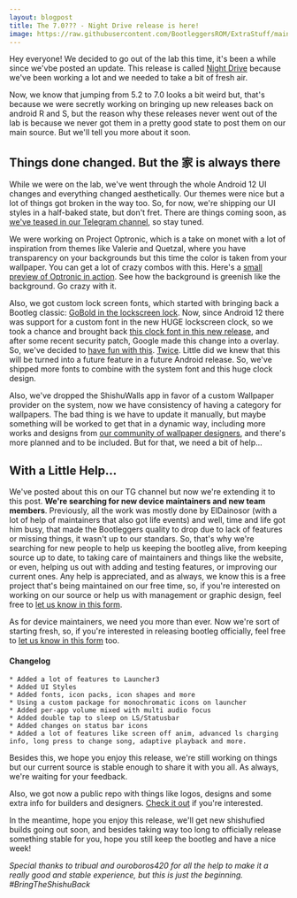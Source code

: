 ```yaml
---
layout: blogpost
title: The 7.0??? - Night Drive release is here!
image: https://raw.githubusercontent.com/BootleggersROM/ExtraStuff/main/images/blogposts/bootleg_70_night_drive.png
---
```


Hey everyone! We decided to go out of the lab this time, it's been a while since we'vbe posted an update. This release is called [Night Drive](https://cutt.ly/yL56Rk3) because we've been working a lot and we needed to take a bit of fresh air. 

Now, we know that jumping from 5.2 to 7.0 looks a bit weird but, that's because we were secretly working on bringing up new releases back on android R and S, but the reason why these releases never went out of the lab is because we never got them in a pretty good state to post them on our main source. But we'll tell you more about it soon.

## Things done changed. But the 家 is always there

While we were on the lab, we've went through the whole Android 12 UI changes and everything changed aesthetically. Our themes were nice but a lot of things got broken in the way too. So, for now, we're shipping our UI styles in a half-baked state, but don't fret. There are things coming soon, as [we've teased in our Telegram channel](https://t.me/keepthebootlegchannel/440), so stay tuned. 

We were working on Project Optronic, which is a take on monet with a lot of inspiration from themes like Valerie and Quetzal, where you have transparency on your backgrounds but this time the color is taken from your wallpaper. You can get a lot of crazy combos with this. Here's a [small preview of Optronic in action](https://t.me/keepthebootlegchannel/435). See how the background is greenish like the background. Go crazy with it.

Also, we got custom lock screen fonts, which started with bringing back a Bootleg classic: [GoBold in the lockscreen lock](https://t.me/keepthebootlegchannel/41). Now, since Android 12 there was support for a custom font in the new HUGE lockscreen clock, so we took a chance and brought back [this clock font in this new release](https://t.me/keepthebootlegchannel/428), and after some recent security patch, Google made this change into a overlay. So, we've decided to [have fun with this](https://t.me/keepthebootlegchannel/437). [Twice](https://t.me/keepthebootlegchannel/443). Little did we knew that this will be turned into a future feature in a future Android release. So, we've shipped more fonts to combine with the system font and this huge clock design.

Also, we've dropped the ShishuWalls app in favor of a custom Wallpaper provider on the system, now we have consistency of having a category for wallpapers. The bad thing is we have to update it manually, but maybe something will be worked to get that in a dynamic way, including more works and designs from [our community of wallpaper designers](https://t.me/BTLGWalls), and there's more planned and to be included. But for that, we need a bit of help...

## With a Little Help...

We've posted about this on our TG channel but now we're extending it to this post. **We're searching for new device maintainers and new team members**. Previously, all the work was mostly done by ElDainosor (with a lot of help of maintainers that also got life events) and well, time and life got him busy, that made the Bootleggers quality to drop due to lack of features or missing things, it wasn't up to our standars. So, that's why we're searching for new people to help us keeping the bootleg alive, from keeping source up to date, to taking care of maintainers and things like the website, or even, helping us out with adding and testing features, or improving our current ones. Any help is appreciated, and as always, we know this is a free project that's being maintained on our free time, so, if you're interested on working on our source or help us with management or graphic design, feel free to [let us know in this form](https://forms.gle/a3qb9m6yacdrKP8w9).

As for device maintainers, we need you more than ever. Now we're sort of starting fresh, so, if you're interested in releasing bootleg officially, feel free to [let us know in this form](https://forms.gle/QxxHjqr5o8F85hGb9) too.

#### Changelog

```
* Added a lot of features to Launcher3
* Added UI Styles
* Added fonts, icon packs, icon shapes and more
* Using a custom package for monochromatic icons on launcher
* Added per-app volume mixed with multi audio focus
* Added double tap to sleep on LS/Statusbar
* Added changes on status bar icons
* Added a lot of features like screen off anim, advanced ls charging info, long press to change song, adaptive playback and more.
```

Besides this, we hope you enjoy this release, we're still working on things but our current source is stable enough to share it with you all. As always, we're waiting for your feedback. 

Also, we got now a public repo with things like logos, designs and some extra info for builders and designers. [Check it out](https://github.com/BootleggersROM/ExtraStuff) if you're interested.

In the meantime, hope you enjoy this release, we'll get new shishufied builds going out soon, and besides taking way too long to officially release something stable for you, hope you still keep the bootleg and have a nice week!

*Special thanks to tribual and ouroboros420 for all the help to make it a really good and stable experience, but this is just the beginning. #BringTheShishuBack*
